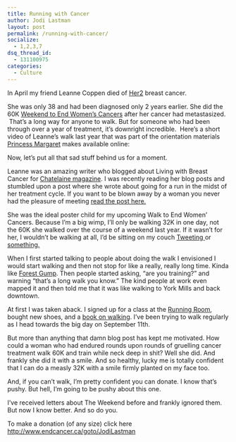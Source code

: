 ```yaml
---
title: Running with Cancer
author: Jodi Lastman
layout: post
permalink: /running-with-cancer/
socialize:
  - 1,2,3,7
dsq_thread_id:
  - 131100975
categories:
  - Culture
---
```

In April my friend Leanne Coppen died of [Her2][1] breast cancer.

She was only 38 and had been diagnosed only 2 years earlier. She did the 60K [Weekend to End Women&#8217;s Cancers][2] after her cancer had metastasized.  That&#8217;s a long way for anyone to walk. But for someone who had been through over a year of treatment, it&#8217;s downright incredible.  Here&#8217;s a short video of Leanne&#8217;s walk last year that was part of the orientation materials [Princess Margaret][3] makes available online:



Now, let&#8217;s put all that sad stuff behind us for a moment.

Leanne was an amazing writer who blogged about Living with Breast Cancer for [Chatelaine magazine][4]. I was recently reading her blog posts and stumbled upon a post where she wrote about going for a run in the midst of her treatment cycle. If you want to be blown away by a woman you never had the pleasure of meeting [read the post here.][5]

She was the ideal poster child for my upcoming Walk to End Women&#8217; Cancers. Because I&#8217;m a big wimp, I&#8217;ll only be walking 32K in one day, not the 60K she walked over the course of a weekend last year. If it wasn&#8217;t for her, I wouldn&#8217;t be walking at all, I&#8217;d be sitting on my couch [Tweeting ][6]or [something. ][7]

When I first started talking to people about doing the walk I envisioned I would start walking and then not stop for like a really, really long time. Kinda like [Forest Gump][8]. Then people started asking, &#8220;are you training?&#8221; and warning &#8220;that&#8217;s a long walk you know.&#8221; The kind people at work even mapped it and then told me that it was like walking to York Mills and back downtown.

At first I was taken aback. I signed up for a class at the [Running Room][9], bought new shoes, and a [book on walking][10]. I&#8217;ve been trying to walk regularly as I head towards the big day on September 11th.

But more than anything that damn blog post has kept me motivated. How could a woman who had endured rounds upon rounds of gruelling cancer treatment walk 60K and train while neck deep in shit? Well she did. And frankly she did it with a smile. And so healthy, lucky me is totally confident that I can do a measly 32K with a smile firmly planted on my face too.

And, if you can&#8217;t walk, I&#8217;m pretty confident you can donate. I know that&#8217;s pushy. But hell, I&#8217;m going to be pushy about this one.

I&#8217;ve received letters about The Weekend before and frankly ignored them. But now I know better. And so do you.

To make a donation (of any size) click here http://www.endcancer.ca/goto/JodiLastman

 [1]: http://en.wikipedia.org/wiki/HER2/neu
 [2]: http://www.endcancer.ca/
 [3]: http://to10.endcancer.ca/site/PageServer?pagename=10_aboutevent
 [4]: http://en.chatelaine.com/english/index.jsp
 [5]: http://blog.en.chatelaine.com/living-with-http://blog.en.chatelaine.com/living-with-breast-cancer/when-she-says-10-minutes-she-means-it/
 [6]: http://www.twitter.com/jodilastman
 [7]: http://www.laineygossip.com/
 [8]: http://www.imdb.com/title/tt0109830/
 [9]: http://www.runningroom.com/hm/
 [10]: http://www.runningroom.com/hm/inside.php?id=2584